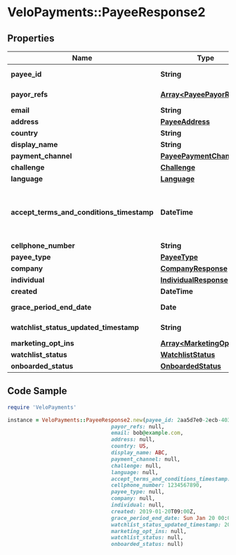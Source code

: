 # VeloPayments::PayeeResponse2

## Properties

Name | Type | Description | Notes
------------ | ------------- | ------------- | -------------
**payee_id** | **String** |  | [optional] [readonly] 
**payor_refs** | [**Array&lt;PayeePayorRefV3&gt;**](PayeePayorRefV3.md) |  | [optional] [readonly] 
**email** | **String** |  | [optional] 
**address** | [**PayeeAddress**](PayeeAddress.md) |  | [optional] 
**country** | **String** |  | [optional] 
**display_name** | **String** |  | [optional] 
**payment_channel** | [**PayeePaymentChannel**](PayeePaymentChannel.md) |  | [optional] 
**challenge** | [**Challenge**](Challenge.md) |  | [optional] 
**language** | [**Language**](Language.md) |  | [optional] 
**accept_terms_and_conditions_timestamp** | **DateTime** | The timestamp when the payee last accepted T&amp;Cs | [optional] [readonly] 
**cellphone_number** | **String** |  | [optional] 
**payee_type** | [**PayeeType**](PayeeType.md) |  | [optional] 
**company** | [**CompanyResponse**](CompanyResponse.md) |  | [optional] 
**individual** | [**IndividualResponse**](IndividualResponse.md) |  | [optional] 
**created** | **DateTime** |  | [optional] 
**grace_period_end_date** | **Date** |  | [optional] [readonly] 
**watchlist_status_updated_timestamp** | **String** |  | [optional] [readonly] 
**marketing_opt_ins** | [**Array&lt;MarketingOptIn&gt;**](MarketingOptIn.md) |  | [optional] 
**watchlist_status** | [**WatchlistStatus**](WatchlistStatus.md) |  | [optional] 
**onboarded_status** | [**OnboardedStatus**](OnboardedStatus.md) |  | [optional] 

## Code Sample

```ruby
require 'VeloPayments'

instance = VeloPayments::PayeeResponse2.new(payee_id: 2aa5d7e0-2ecb-403f-8494-1865ed0454e9,
                                 payor_refs: null,
                                 email: bob@example.com,
                                 address: null,
                                 country: US,
                                 display_name: ABC,
                                 payment_channel: null,
                                 challenge: null,
                                 language: null,
                                 accept_terms_and_conditions_timestamp: 2019-01-20T09:00Z,
                                 cellphone_number: 1234567890,
                                 payee_type: null,
                                 company: null,
                                 individual: null,
                                 created: 2019-01-20T09:00Z,
                                 grace_period_end_date: Sun Jan 20 00:00:00 GMT 2019,
                                 watchlist_status_updated_timestamp: 2019-01-20T09:00:00+00:00,
                                 marketing_opt_ins: null,
                                 watchlist_status: null,
                                 onboarded_status: null)
```


